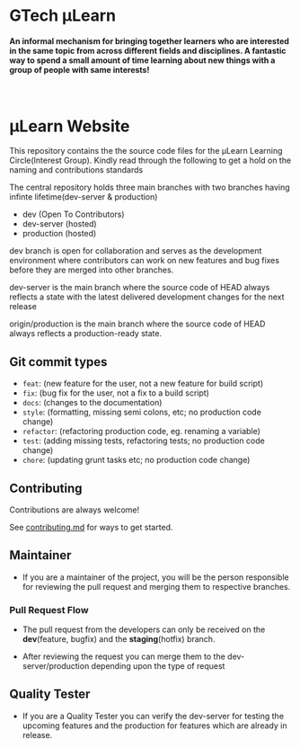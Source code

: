 # GTech µLearn

#### An informal mechanism for bringing together learners who are interested in the same topic from across different fields and disciplines. A fantastic way to spend a small amount of time learning about new things with a group of people with same interests!

<br/>

# µLearn Website

This repository contains the the source code files for the µLearn Learning Circle(Interest Group). Kindly read through the following to get a hold on the naming and contributions standards

The central repository holds three main branches with two branches having infinte lifetime(dev-server & production)

- dev (Open To Contributors)
- dev-server (hosted)
- production (hosted)

dev branch is open for collaboration and serves as the development environment where contributors can work on new features and bug fixes before they are merged into other branches.

dev-server is the main branch where the source code of HEAD always reflects a state with the latest delivered development changes for the next release

origin/production is the main branch where the source code of HEAD always reflects a production-ready state.


## Git commit types

- `feat`: (new feature for the user, not a new feature for build script)
- `fix`: (bug fix for the user, not a fix to a build script)
- `docs`: (changes to the documentation)
- `style`: (formatting, missing semi colons, etc; no production code change)
- `refactor`: (refactoring production code, eg. renaming a variable)
- `test`: (adding missing tests, refactoring tests; no production code change)
- `chore`: (updating grunt tasks etc; no production code change)

## Contributing

Contributions are always welcome!

See [contributing.md](/contributing.md) for ways to get started.

## Maintainer

- If you are a maintainer of the project, you will be the person responsible for reviewing the pull request and merging them to respective branches.

### Pull Request Flow

- The pull request from the developers can only be received on the **dev**(feature, bugfix) and the **staging**(hotfix) branch.

- After reviewing the request you can merge them to the dev-server/production depending upon the type of request

## Quality Tester

- If you are a Quality Tester you can verify the dev-server for testing the upcoming features and the production for features which are already in release.
